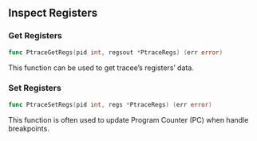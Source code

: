 ## Inspect Registers

### Get Registers

```go
func PtraceGetRegs(pid int, regsout *PtraceRegs) (err error)
```

This function can be used to get tracee’s registers’ data.

### Set Registers

```go
func PtraceSetRegs(pid int, regs *PtraceRegs) (err error)
```

This function is often used to update Program Counter (PC) when handle breakpoints.